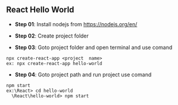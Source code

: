 
## React Hello World

- **Step 01**: Install nodejs from https://nodejs.org/en/

- **Step 02**: Create project folder

- **Step 03**: Goto project folder and open terminal and use comand
``` 
npx create-react-app <project  name>  
ex: npx create-react-app hello-world 

```

- **Step 04**: Goto project path and run project use comand
``` 
npm start
ex:\React> cd hello-world
  \React\hello-world> npm start
  ``` 
<!--stackedit_data:
eyJoaXN0b3J5IjpbLTc0MjQ0NDM2NSwtMjkwMDk2MzY5XX0=
-->